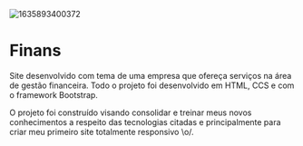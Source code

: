 ![1635893400372](https://user-images.githubusercontent.com/69401280/166812495-ff4e55e6-02c2-403f-98fc-92801e891dae.jpg)
# Finans
Site desenvolvido com tema de uma empresa que ofereça serviços na área de gestão financeira. Todo o projeto foi desenvolvido em HTML, CCS e com o framework Bootstrap.

O projeto foi construído visando consolidar e treinar meus novos conhecimentos a respeito das tecnologias citadas e principalmente para criar meu primeiro site totalmente responsivo \o/.

